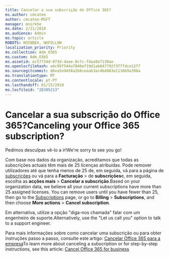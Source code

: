 ```yaml
---
title: Cancelar a sua subscrição do Office 365?
ms.author: cmcatee
author: cmcatee-MSFT
manager: mnirkhe
ms.date: 2/21/2018
ms.audience: Admin
ms.topic: article
ROBOTS: NOINDEX, NOFOLLOW
localization_priority: Priority
ms.collection: Adm_O365
ms.custom: Adm_O365
ms.assetid: ec57734d-073d-4aee-8c7c-f4aa9e7130ae
ms.openlocfilehash: a4c99f544a7046ef19d1ab047792f3f7fdce13f7
ms.sourcegitcommit: d6ea5e9458a2b8ceaab3ac4bd483e1130b9a398a
ms.translationtype: MT
ms.contentlocale: pt-PT
ms.lasthandoff: 01/15/2019
ms.locfileid: "28305213"
---
```

# <a name="canceling-your-office-365-subscription"></a><span data-ttu-id="c1085-102">Cancelar a sua subscrição do Office 365?</span><span class="sxs-lookup"><span data-stu-id="c1085-102">Canceling your Office 365 subscription?</span></span>

<span data-ttu-id="c1085-103">Pedimos desculpas vê-lo a ir!</span><span class="sxs-lookup"><span data-stu-id="c1085-103">We're sorry to see you go!</span></span>
  
<span data-ttu-id="c1085-p101">Com base nos dados da organização, acreditamos que todas as subscrições actuais têm mais de 25 licenças atribuídas. Pode remover utilizadores até que tenha menos de 25 de, em seguida, vá para a página de [subscrições](https://go.microsoft.com/fwlink/p/?linkid=842054) ou vá para a **Facturação** \> de **subscrições**e, em seguida, escolha as **acções mais** \> **Cancelar a subscrição**.</span><span class="sxs-lookup"><span data-stu-id="c1085-p101">Based on your organization data, we believe all your current subscriptions have more than 25 assigned licenses. You can remove users until you have fewer than 25, then go to the [Subscriptions](https://go.microsoft.com/fwlink/p/?linkid=842054) page, or go to **Billing** \> **Subscriptions**, and then choose **More actions** \> **Cancel subscription**.</span></span>
  
<span data-ttu-id="c1085-106">Em alternativa, utilize a opção "diga-nos chamada" falar com um engenheiro de suporte.</span><span class="sxs-lookup"><span data-stu-id="c1085-106">Alternatively, use the "Let us call you" option to talk to a support engineer.</span></span>
  
<span data-ttu-id="c1085-107">Para mais informações sobre como cancelar uma subscrição ou para obter instruções passo a passo, consulte este artigo: [Cancelar Office 365 para a empresa](https://support.office.com/en-us/article/b1bc0bef-4608-4601-813a-cdd9f746709a)</span><span class="sxs-lookup"><span data-stu-id="c1085-107">To learn more about canceling a subscription or for step-by-step instructions, see this article: [Cancel Office 365 for business](https://support.office.com/en-us/article/b1bc0bef-4608-4601-813a-cdd9f746709a)</span></span>
  

